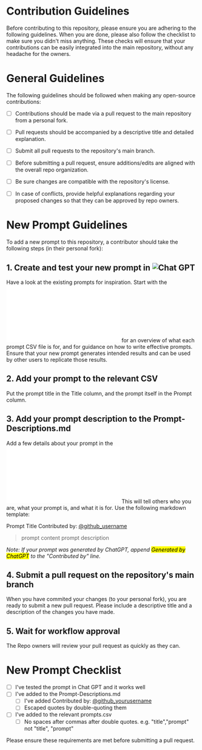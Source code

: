 # Contribution Guidelines 
Before contributing to this repository, please ensure you are adhering to the following guidelines. When you are done, please also follow the checklist to make sure you didn't miss anything. These checks will ensure that your contributions can be easily integrated into the main repository, without any headache for the owners.


# General Guidelines
The following guidelines should be followed when making any open-source contributions:

- [ ] Contributions should be made via a pull request to the main repository from a personal fork.  
- [ ] Pull requests should be accompanied by a descriptive title and detailed explanation.  
- [ ] Submit all pull requests to the repository's main branch.  
- [ ] Before submitting a pull request, ensure additions/edits are aligned with the overall repo organization.  
- [ ] Be sure changes are compatible with the repository's license.  
- [ ] In case of conflicts, provide helpful explanations regarding your proposed changes so that they can be approved by repo owners.


# New Prompt Guidelines
To add a new prompt to this repository, a contributor should take the following steps (in their personal fork):

## 1. Create and test your new prompt in ![Chat GPT](https://chat.openai.com/) 

Have a look at the existing prompts for inspiration. Start with the ![prompt readme](/Prompts/README.md) for an overview of what each prompt CSV file is for, and for guidance on how to write effective prompts. Ensure that your new prompt generates intended results and can be used by other users to replicate those results. 
  
## 2. Add your prompt to the relevant CSV
Put the prompt title in the Title column, and the prompt itself in the Prompt column.

## 3. Add your prompt description to the Prompt-Descriptions.md
Add a few details about your prompt in the ![Prompt Descriptions](/Prompts/Prompt-Descriptions.md) This will tell others who you are, what your prompt is, and what it is for. Use the following markdown template:

Prompt Title
Contributed by: [@github_username](https://github.com/github_profile)
> prompt content
> prompt description

_Note: If your prompt was generated by ChatGPT, append <mark>Generated by ChatGPT</mark> to the "Contributed by" line._

  
## 4. Submit a pull request on the repository's main branch
When you have commited your changes (to your personal fork), you are ready to submit a new pull request. Please include a descriptive title and a description of the changes you have made. 

## 5. Wait for workflow approval
The Repo owners will review your pull request as quickly as they can.  

    
# New Prompt Checklist
- [ ] I've tested the prompt in Chat GPT and it works well
- [ ] I've added to the Prompt-Descriptions.md
  - [ ] I've added Contributed by: [@github_yourusername](https://github.com/yourusername)
  - [ ] Escaped quotes by double-quoting them
- [ ] I've added to the relevant prompts.csv
  - [ ] No spaces after commas after double quotes. e.g. "title","prompt" not "title", "prompt"

Please ensure these requirements are met before submitting a pull request.
